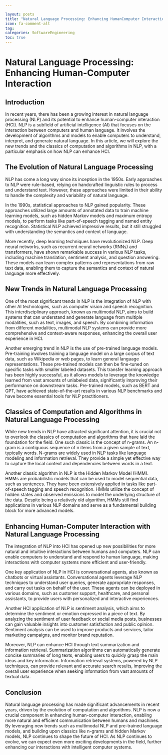 ```yaml
---

layout: posts
title: "Natural Language Processing: Enhancing HumanComputer Interaction"
icon: fa-comment-alt
tag:      
categories: SoftwareEngineering
toc: true
---
```




# Natural Language Processing: Enhancing Human-Computer Interaction

## Introduction
In recent years, there has been a growing interest in natural language processing (NLP) and its potential to enhance human-computer interaction (HCI). NLP is a subfield of artificial intelligence (AI) that focuses on the interaction between computers and human language. It involves the development of algorithms and models to enable computers to understand, interpret, and generate natural language. In this article, we will explore the new trends and the classics of computation and algorithms in NLP, with a particular emphasis on how NLP can enhance HCI.

## The Evolution of Natural Language Processing
NLP has come a long way since its inception in the 1950s. Early approaches to NLP were rule-based, relying on handcrafted linguistic rules to process and understand text. However, these approaches were limited in their ability to handle the complexity and variability of natural language.

In the 1990s, statistical approaches to NLP gained popularity. These approaches utilized large amounts of annotated data to train machine learning models, such as hidden Markov models and maximum entropy models, to perform tasks like part-of-speech tagging and named entity recognition. Statistical NLP achieved impressive results, but it still struggled with understanding the semantics and context of language.

More recently, deep learning techniques have revolutionized NLP. Deep neural networks, such as recurrent neural networks (RNNs) and transformers, have shown remarkable success in various NLP tasks, including machine translation, sentiment analysis, and question answering. These models can learn complex patterns and representations from raw text data, enabling them to capture the semantics and context of natural language more effectively.

## New Trends in Natural Language Processing
One of the most significant trends in NLP is the integration of NLP with other AI technologies, such as computer vision and speech recognition. This interdisciplinary approach, known as multimodal NLP, aims to build systems that can understand and generate language from multiple modalities, such as text, images, and speech. By combining information from different modalities, multimodal NLP systems can provide more comprehensive and context-aware responses, enhancing the overall user experience in HCI.

Another emerging trend in NLP is the use of pre-trained language models. Pre-training involves training a language model on a large corpus of text data, such as Wikipedia or web pages, to learn general language representations. These pre-trained models can then be fine-tuned on specific tasks with smaller labeled datasets. This transfer learning approach has been highly successful, as it allows models to leverage the knowledge learned from vast amounts of unlabeled data, significantly improving their performance on downstream tasks. Pre-trained models, such as BERT and GPT, have achieved state-of-the-art results in various NLP benchmarks and have become essential tools for NLP practitioners.

## Classics of Computation and Algorithms in Natural Language Processing
While new trends in NLP have attracted significant attention, it is crucial not to overlook the classics of computation and algorithms that have laid the foundation for the field. One such classic is the concept of n-grams. An n-gram is a contiguous sequence of n items from a given sample of text, typically words. N-grams are widely used in NLP tasks like language modeling and information retrieval. They provide a simple yet effective way to capture the local context and dependencies between words in a text.

Another classic algorithm in NLP is the Hidden Markov Model (HMM). HMMs are probabilistic models that can be used to model sequential data, such as sentences. They have been extensively applied in tasks like part-of-speech tagging and speech recognition. HMMs utilize the concept of hidden states and observed emissions to model the underlying structure of the data. Despite being a relatively old algorithm, HMMs still find applications in various NLP domains and serve as a fundamental building block for more advanced models.

## Enhancing Human-Computer Interaction with Natural Language Processing
The integration of NLP into HCI has opened up new possibilities for more natural and intuitive interactions between humans and computers. NLP can enable computers to understand and respond to human language, making interactions with computer systems more efficient and user-friendly.

One key application of NLP in HCI is conversational agents, also known as chatbots or virtual assistants. Conversational agents leverage NLP techniques to understand user queries, generate appropriate responses, and carry out tasks on behalf of the user. These agents can be deployed in various domains, such as customer support, healthcare, and personal assistants, to provide users with personalized and interactive experiences.

Another HCI application of NLP is sentiment analysis, which aims to determine the sentiment or emotion expressed in a piece of text. By analyzing the sentiment of user feedback or social media posts, businesses can gain valuable insights into customer satisfaction and public opinion. Sentiment analysis can be used to improve products and services, tailor marketing campaigns, and monitor brand reputation.

Moreover, NLP can enhance HCI through text summarization and information retrieval. Summarization algorithms can automatically generate concise summaries of long texts, enabling users to quickly grasp the main ideas and key information. Information retrieval systems, powered by NLP techniques, can provide relevant and accurate search results, improving the overall user experience when seeking information from vast amounts of textual data.

## Conclusion
Natural language processing has made significant advancements in recent years, driven by the evolution of computation and algorithms. NLP is now a crucial component in enhancing human-computer interaction, enabling more natural and efficient communication between humans and machines. By leveraging new trends such as multimodal NLP and pre-trained language models, and building upon classics like n-grams and hidden Markov models, NLP continues to shape the future of HCI. As NLP continues to evolve, we can expect even more exciting developments in the field, further enhancing our interactions with intelligent computer systems.